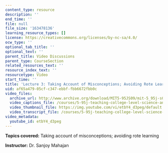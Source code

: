 ```yaml
---
content_type: resource
description: ''
end_time: ''
file: null
file_size: '163478136'
learning_resource_types: []
license: https://creativecommons.org/licenses/by-nc-sa/4.0/
ocw_type: ''
optional_tab_title: ''
optional_text: ''
parent_title: Video Discussions
parent_type: CourseSection
related_resources_text: ''
resource_index_text: ''
resourcetype: Video
start_time: ''
title: 'Lecture 3: Taking Account of Misconceptions; Avoiding Rote Learning'
uid: af65a479-05cf-c347-ebbf-fbb6672fbb0c
video_files:
  archive_url: http://www.archive.org/download/MIT5-95JS09/mit-5_95j-s09-lec03_300k_pano.mp4
  video_captions_file: /courses/5-95j-teaching-college-level-science-and-engineering-spring-2009/b915088e638a51239eab5d0408b49a3c_etbY4_d3peg.vtt
  video_thumbnail_file: https://img.youtube.com/vi/etbY4_d3peg/default.jpg
  video_transcript_file: /courses/5-95j-teaching-college-level-science-and-engineering-spring-2009/b463cb5645ab572d9f8af8f28c9b05ca_etbY4_d3peg.pdf
video_metadata:
  youtube_id: etbY4_d3peg
---
```


**Topics covered:** Taking account of misconceptions; avoiding rote learning  
  
**Instructor:** Dr. Sanjoy Mahajan

